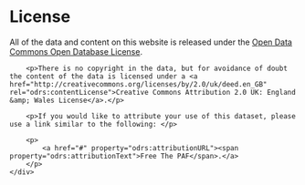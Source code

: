 # License


<div prefix="odrs: http://schema.theodi.org/odrs#">
	<div resource="/rights" typeof="odrs:RightsStatement">
		<p>All of the data and content on this website is released under the <a href="http://opendatacommons.org/licenses/odbl/" property="odrs:dataLicense">Open Data Commons Open Database License</a>.</p>
	
		<p>There is no copyright in the data, but for avoidance of doubt the content of the data is licensed under a <a href="http://creativecommons.org/licenses/by/2.0/uk/deed.en_GB" rel="odrs:contentLicense">Creative Commons Attribution 2.0 UK: England &amp; Wales License</a>.</p>
	
	    <p>If you would like to attribute your use of this dataset, please use a link similar to the following: </p>
	
	    <p>
	    	<a href="#" property="odrs:attributionURL"><span property="odrs:attributionText">Free The PAF</span>.</a>
	    </p>
	</div>
</div>